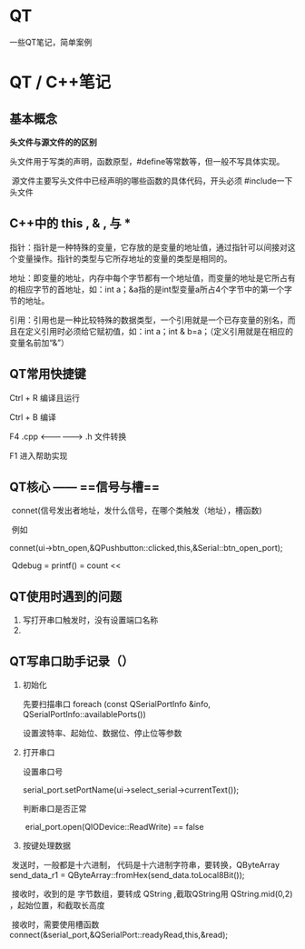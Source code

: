 # QT
一些QT笔记，简单案例
# QT / C++笔记

## 基本概念

**头文件与源文件的的区别**

​	头文件用于写类的声明，函数原型，#define等常数等，但一般不写具体实现。

​	源文件主要写头文件中已经声明的哪些函数的具体代码，开头必须 #include一下头文件

## C++中的 this , & , 与 *

​	指针：指针是一种特殊的变量，它存放的是变量的地址值，通过指针可以间接对这个变量操作。指针的类型与它所存地址的变量的类型是相同的。

​	地址：即变量的地址，内存中每个字节都有一个地址值，而变量的地址是它所占有的相应字节的首地址，如：int a；&a指的是int型变量a所占4个字节中的第一个字节的地址。

​	引用：引用也是一种比较特殊的数据类型，一个引用就是一个已存变量的别名，而且在定义引用时必须给它赋初值，如：int a；int & b=a；（定义引用就是在相应的变量名前加“&”）



## QT常用快捷键

 Ctrl + R  编译且运行

 Ctrl + B    编译

F4   .cpp   <------> .h   文件转换

F1     进入帮助实现



## QT核心 —— ==信号与槽==

​	connet(信号发出者地址，发什么信号，在哪个类触发（地址），槽函数)

​	例如

​	connet(ui->btn_open,&QPushbutton::clicked,this,&Serial::btn_open_port);

​	Qdebug = printf() = count <<



## QT使用时遇到的问题

1. 写打开串口触发时，没有设置端口名称
2. 

## QT写串口助手记录（）

1. 初始化

   先要扫描串口     foreach (const QSerialPortInfo &info, QSerialPortInfo::availablePorts())

   设置波特率、起始位、数据位、停止位等参数

2. 打开串口 

   设置串口号
   
   
      serial_port.setPortName(ui->select_serial->currentText());
   
   判断串口是否正常
   
   ​	erial_port.open(QIODevice::ReadWrite) == false
   
3.  按键处理数据

   ​	发送时，一般都是十六进制， 代码是十六进制字符串，要转换，QByteArray send_data_r1 = QByteArray::fromHex(send_data.toLocal8Bit());	

   ​	接收时，收到的是 字节数组，要转成 QString ,截取QString用  QString.mid(0,2) ，起始位置，和截取长高度 

   ​	接收时，需要使用槽函数 connect(&serial_port,&QSerialPort::readyRead,this,&read); 
